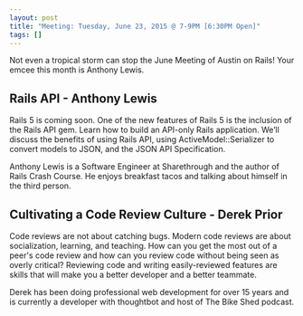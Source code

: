 ```yaml
---
layout: post
title: "Meeting: Tuesday, June 23, 2015 @ 7-9PM [6:30PM Open]"
tags: []
---
```

Not even a tropical storm can stop the June Meeting of Austin on Rails! Your emcee this month is Anthony Lewis.

## Rails API - Anthony Lewis

Rails 5 is coming soon. One of the new features of Rails 5 is the inclusion of the Rails API gem. Learn how to build an API-only Rails application. We’ll discuss the benefits of using Rails API, using ActiveModel::Serializer to convert models to JSON, and the JSON API Specification.

Anthony Lewis is a Software Engineer at Sharethrough and the author of Rails Crash Course. He enjoys breakfast tacos and talking about himself in the third person.

## Cultivating a Code Review Culture - Derek Prior

Code reviews are not about catching bugs. Modern code reviews are about socialization, learning, and teaching. How can you get the most out of a peer's code review and how can you review code without being seen as overly critical? Reviewing code and writing easily-reviewed features are skills that will make you a better developer and a better teammate.

Derek has been doing professional web development for over 15 years and is currently a developer with thoughtbot and host of The Bike Shed podcast.
